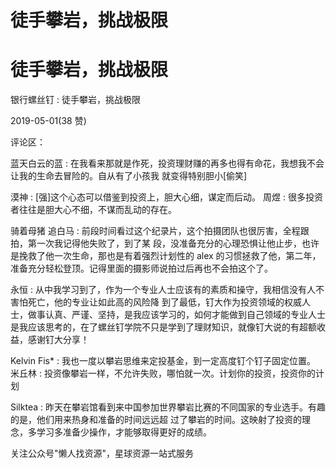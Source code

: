 # 徒手攀岩，挑战极限

# 徒手攀岩，挑战极限

银行螺丝钉 : 徒手攀岩，挑战极限

2019-05-01(38 赞)

评论区：

蓝天白云的蓝 : 在我看来那就是作死，投资理财赚的再多也得有命花，我想我不会让我的生命去冒险的。自从有了小孩我 就变得特别胆小[偷笑]

漠神 : [强]这个心态可以借鉴到投资上，胆大心细，谋定而后动。 周煜 : 很多投资者往往是胆大心不细，不谋而乱动的存在。

骑着母猪 追白马 : 前段时间看过这个纪录片，这个拍摄团队也很厉害，全程跟拍，第一次我记得他失败了，到了某 段，没准备充分的心理恐惧让他止步，也许是挽救了他一次生命，那也是有着强烈计划性的 alex 的习惯拯救了他，第二年， 准备充分轻松登顶。记得里面的摄影师说拍过后再也不会拍这个了。

永恒 : 从中我学习到了，作为一个专业人士应该有的素质和操守，我相信没有人不害怕死亡，他的专业让如此高的风险降 到了最低，钉大作为投资领域的权威人士，做事认真、严谨、坚持，是我应该学习的，如何才能做到自己领域的专业人士 是我应该思考的，在了螺丝钉学院不只是学到了理财知识，就像钉大说的有超额收益，感谢钉大分享！

Kelvin Fis* : 我也一度以攀岩思维来定投基金，到一定高度钉个钉子固定位置。 米丘林 : 投资像攀岩一样，不允许失败，哪怕就一次。计划你的投资，投资你的计划

Silktea : 昨天在攀岩馆看到来中国参加世界攀岩比赛的不同国家的专业选手。有趣的是，他们用来热身和准备的时间远远超 过了攀岩的时间。这映射了投资的理念，多学习多准备少操作，才能够取得更好的成绩。

关注公众号"懒人找资源"，星球资源一站式服务
